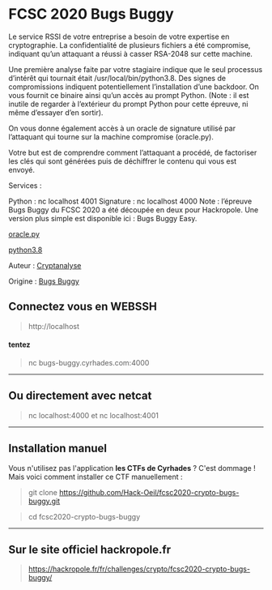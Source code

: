 # FCSC 2020 Bugs Buggy

Le service RSSI de votre entreprise a besoin de votre expertise en cryptographie. La confidentialité de plusieurs fichiers a été compromise, indiquant qu’un attaquant a réussi à casser RSA-2048 sur cette machine.

Une première analyse faite par votre stagiaire indique que le seul processus d’intérêt qui tournait était /usr/local/bin/python3.8. Des signes de compromissions indiquent potentiellement l’installation d’une backdoor. On vous fournit ce binaire ainsi qu’un accès au prompt Python. (Note : il est inutile de regarder à l’extérieur du prompt Python pour cette épreuve, ni même d’essayer d’en sortir).

On vous donne également accès à un oracle de signature utilisé par l’attaquant qui tourne sur la machine compromise (oracle.py).

Votre but est de comprendre comment l’attaquant a procédé, de factoriser les clés qui sont générées puis de déchiffrer le contenu qui vous est envoyé.

Services :

Python : nc localhost 4001
Signature : nc localhost 4000
Note : l’épreuve Bugs Buggy du FCSC 2020 a été découpée en deux pour Hackropole. Une version plus simple est disponible ici : Bugs Buggy Easy.

[oracle.py](oracle.py)


[python3.8](python3.8)


Auteur : [Cryptanalyse](https://twitter.com/Cryptanalyse)

Origine : [Bugs Buggy](https://hackropole.fr/fr/challenges/crypto/fcsc2020-crypto-bugs-buggy/)


## Connectez vous en WEBSSH
> http://localhost


#### tentez 
> nc bugs-buggy.cyrhades.com:4000


-----------

## Ou directement avec netcat
> nc localhost:4000
et
> nc localhost:4001


-----------

## Installation manuel
Vous n'utilisez pas l'application **les CTFs de Cyrhades** ? C'est dommage !
Mais voici comment installer ce CTF manuellement :

> git clone https://github.com/Hack-Oeil/fcsc2020-crypto-bugs-buggy.git

> cd fcsc2020-crypto-bugs-buggy


-----------

## Sur le site officiel hackropole.fr
> https://hackropole.fr/fr/challenges/crypto/fcsc2020-crypto-bugs-buggy/